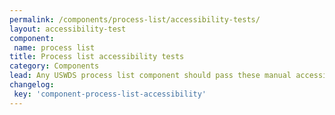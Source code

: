 ```yaml
---
permalink: /components/process-list/accessibility-tests/
layout: accessibility-test
component:
 name: process list
title: Process list accessibility tests
category: Components
lead: Any USWDS process list component should pass these manual accessibility tests.
changelog:
 key: 'component-process-list-accessibility'
---
```

